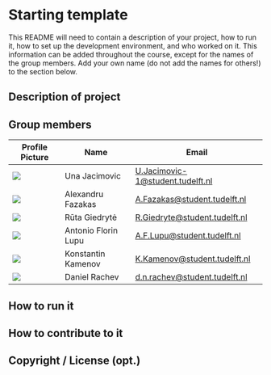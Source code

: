 # Starting template

This README will need to contain a description of your project, how to run it, how to set up the development environment, and who worked on it.
This information can be added throughout the course, except for the names of the group members.
Add your own name (do not add the names for others!) to the section below.

## Description of project

## Group members

| Profile Picture | Name | Email |
|---|---|---|
| ![](https://gitlab.ewi.tudelft.nl/uploads/-/system/user/avatar/6158/avatar.png?width=400) | Una Jacimovic | U.Jacimovic-1@student.tudelft.nl |
| ![](https://gitlab.ewi.tudelft.nl/uploads/-/system/user/avatar/6190/avatar.png?width=400) | Alexandru Fazakas | A.Fazakas@student.tudelft.nl |
| ![](https://gitlab.ewi.tudelft.nl/uploads/-/system/user/avatar/6114/avatar.png?width=400) | Rūta Giedrytė | R.Giedryte@student.tudelft.nl |
| ![](https://gitlab.ewi.tudelft.nl/uploads/-/system/user/avatar/6201/avatar.png?width=400) | Antonio Florin Lupu | A.F.Lupu@student.tudelft.nl |
| ![](https://gitlab.ewi.tudelft.nl/uploads/-/system/user/avatar/6149/avatar.png?width=400) | Konstantin Kamenov | K.Kamenov@student.tudelft.nl |
| ![](https://gitlab.ewi.tudelft.nl/uploads/-/system/user/avatar/6095/avatar.png?width=400) | Daniel Rachev | d.n.rachev@student.tudelft.nl |


<!-- Instructions (remove once assignment has been completed -->
<!-- - Add (only!) your own name to the table above (use Markdown formatting) -->
<!-- - Mention your *student* email address -->
<!-- - Preferably add a recognizable photo, otherwise add your GitLab photo -->
<!-- - (please make sure the photos have the same size) --> 

## How to run it

## How to contribute to it

## Copyright / License (opt.)
